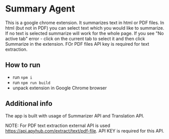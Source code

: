 # Summary Agent

This is a google chrome extension.
It summarizes text in html or PDF files.
In html (but not in PDF) you can select text which you would like to summarize.
If no text is selected summarize will work for the whole page.
If you see "No active tab" error - click on the current tab to select it and then click Summarize in the extension.
FOr PDF files API key is required for text extraction.
            
## How to run

- run `npm i`
- run `npm run build`
- unpack extension in Google Chrome browser

## Additional info

The app is built with usage of Summarizer API and Translation API.

NOTE: For PDF text extraction external API is used https://api.apyhub.com/extract/text/pdf-file. API KEY is required for this API.
